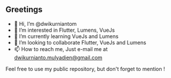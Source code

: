 ## Greetings
- 👋 Hi, I’m @dwikurniantom
- 👀 I’m interested in Flutter, Lumens, VueJs
- 🌱 I’m currently learning VueJs and Lumens
- 💞️ I’m looking to collaborate Flutter, VueJs and Lumens
- 📫 How to reach me, Just e-mail me at dwikurnianto.mulyadien@gmail.com

<!---
dwikurniantom/dwikurniantom is a ✨ special ✨ repository because its `README.md` (this file) appears on your GitHub profile.
You can click the Preview link to take a look at your changes.
--->

Feel free to use my public repository, but don't forget to mention !
